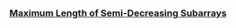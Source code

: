 ### [Maximum Length of Semi-Decreasing Subarrays](https://leetcode.com/problems/maximum-length-of-semi-decreasing-subarrays)

